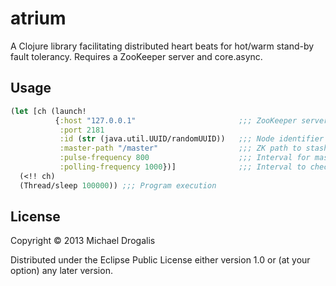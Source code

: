 # atrium

A Clojure library facilitating distributed heart beats for hot/warm stand-by fault tolerancy.
Requires a ZooKeeper server and core.async.

## Usage

```clojure
(let [ch (launch!
          {:host "127.0.0.1"                       ;;; ZooKeeper server
           :port 2181                              
           :id (str (java.util.UUID/randomUUID))   ;;; Node identifier
           :master-path "/master"                  ;;; ZK path to stash the master
           :pulse-frequency 800                    ;;; Interval for master heart beat
           :polling-frequency 1000})]              ;;; Interval to check for pulse
  (<!! ch)
  (Thread/sleep 100000)) ;;; Program execution
```

## License

Copyright © 2013 Michael Drogalis

Distributed under the Eclipse Public License either version 1.0 or (at
your option) any later version.
